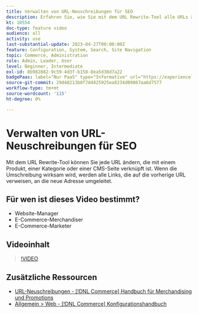 ```yaml
---
title: Verwalten von URL-Neuschreibungen für SEO
description: Erfahren Sie, wie Sie mit dem URL Rewrite-Tool alle URLs ändern, die mit einem Produkt, einer Kategorie oder einer CMS-Seite verknüpft sind.
kt: 10554
doc-type: feature video
audience: all
activity: use
last-substantial-update: 2023-04-27T00:00:00Z
feature: Configuration, System, Search, Site Navigation
topic: Commerce, Administration
role: Admin, Leader, User
level: Beginner, Intermediate
exl-id: 8b982882-9c59-4d3f-b158-8ea5d38d7a22
badgePaas: label="Nur PaaS" type="Informative" url="https://experienceleague.adobe.com/de/docs/commerce/user-guides/product-solutions" tooltip="Gilt nur für Adobe Commerce in Cloud-Projekten (von Adobe verwaltete PaaS-Infrastruktur) und lokale Projekte."
source-git-commit: 29d48213b0f7d4425925ea8234d09867aa6d7577
workflow-type: tm+mt
source-wordcount: '115'
ht-degree: 0%

---
```


# Verwalten von URL-Neuschreibungen für SEO

Mit dem URL Rewrite-Tool können Sie jede URL ändern, die mit einem Produkt, einer Kategorie oder einer CMS-Seite verknüpft ist. Wenn die Umschreibung wirksam wird, werden alle Links, die auf die vorherige URL verweisen, an die neue Adresse umgeleitet.

## Für wen ist dieses Video bestimmt?

- Website-Manager
- E-Commerce-Merchandiser
- E-Commerce-Marketer

## Videoinhalt

>[!VIDEO](https://video.tv.adobe.com/v/343751?quality=12&learn=on)

## Zusätzliche Ressourcen

- [URL-Neuschreibungen - [!DNL Commerce] Handbuch für Merchandising und Promotions](https://experienceleague.adobe.com/docs/commerce-admin/marketing/seo/url-rewrites/url-rewrite.html?lang=de)
- [Allgemein > Web - [!DNL Commerce] Konfigurationshandbuch](https://experienceleague.adobe.com/docs/commerce-admin/config/general/web.html?lang=de)
